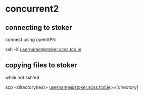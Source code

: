 # concurrent2

## connecting to stoker
connect using openVPN

ssh -X username@stoker.scss.tcd.ie

## copying files to stoker
while not ssh'ed

scp <directory(ies)> username@stoker.scss.tcd.ie:~/[directory]
